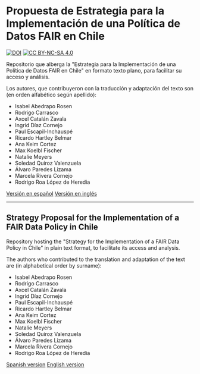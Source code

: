 # Propuesta de Estrategia para la Implementación de una Política de Datos FAIR en Chile

[![DOI](https://img.shields.io/badge/DOI-10.71481/7xpj.cv52-cv52.svg)](https://doi.org/10.71481/7xpj-cv52) [![CC BY-NC-SA 4.0](https://img.shields.io/badge/license-CC--BY--NC--SA--4.0-blue.svg)](https://creativecommons.org/licenses/by-nc-sa/4.0/)

Repositorio que alberga la "Estrategia para la Implementación de una Política de Datos FAIR en Chile" en formato texto plano, para facilitar su acceso y análisis.

Los autores, que contribuyeron con la traducción y adaptación del texto son (en orden alfabético según apellido):

- Isabel Abedrapo Rosen
- Rodrigo Carrasco
- Axcel Catalán Zavala
- Ingrid Díaz Cornejo
- Paul Escapil-Inchauspé
- Ricardo Hartley Belmar
- Ana Keim Cortez
- Max Koelbl Fischer
- Natalie Meyers
- Soledad Quiroz Valenzuela
- Álvaro Paredes Lizama
- Marcela Rivera Cornejo
- Rodrigo Roa López de Heredia

[Versión en español](Estrategia-nacional.es.md)
[Versión en inglés](Estrategia-nacional.en.md)

---

## Strategy Proposal for the Implementation of a FAIR Data Policy in Chile

Repository hosting the "Strategy for the Implementation of a FAIR Data Policy in Chile" in plain text format, to facilitate its access and analysis.

The authors who contributed to the translation and adaptation of the text are (in alphabetical order by surname):

- Isabel Abedrapo Rosen
- Rodrigo Carrasco
- Axcel Catalán Zavala
- Ingrid Díaz Cornejo
- Paul Escapil-Inchauspé
- Ricardo Hartley Belmar
- Ana Keim Cortez
- Max Koelbl Fischer
- Natalie Meyers
- Soledad Quiroz Valenzuela
- Álvaro Paredes Lizama
- Marcela Rivera Cornejo
- Rodrigo Roa López de Heredia

[Spanish version](Estrategia-nacional.es.md)
[English version](Estrategia-nacional.en.md)